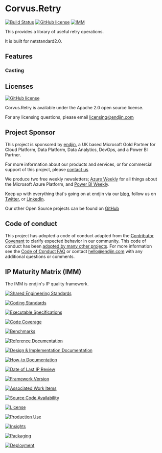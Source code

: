 # Corvus.Retry
[![Build Status](https://dev.azure.com/endjin-labs/Corvus.Retry/_apis/build/status/corvus-dotnet.Corvus.Retry?branchName=master)](https://dev.azure.com/endjin-labs/Corvus.Retry/_build/latest?definitionId=4&branchName=master)
[![GitHub license](https://img.shields.io/badge/License-Apache%202-blue.svg)](https://raw.githubusercontent.com/corvus-dotnet/Corvus.Retry/master/LICENSE)
[![IMM](https://endimmfuncdev.azurewebsites.net/api/imm/github/corvus-dotnet/Corvus.Retry/total?cache=false)](https://endimmfuncdev.azurewebsites.net/api/imm/github/corvus-dotnet/Corvus.Retry/total?cache=false)

This provides a library of useful retry operations.

It is built for netstandard2.0.

## Features

### Casting

## Licenses

[![GitHub license](https://img.shields.io/badge/License-Apache%202-blue.svg)](https://raw.githubusercontent.com/corvus-dotnet/Corvus.Retry/master/LICENSE)

Corvus.Retry is available under the Apache 2.0 open source license.

For any licensing questions, please email [&#108;&#105;&#99;&#101;&#110;&#115;&#105;&#110;&#103;&#64;&#101;&#110;&#100;&#106;&#105;&#110;&#46;&#99;&#111;&#109;](&#109;&#97;&#105;&#108;&#116;&#111;&#58;&#108;&#105;&#99;&#101;&#110;&#115;&#105;&#110;&#103;&#64;&#101;&#110;&#100;&#106;&#105;&#110;&#46;&#99;&#111;&#109;)

## Project Sponsor

This project is sponsored by [endjin](https://endjin.com), a UK based Microsoft Gold Partner for Cloud Platform, Data Platform, Data Analytics, DevOps, and a Power BI Partner.

For more information about our products and services, or for commercial support of this project, please [contact us](https://endjin.com/contact-us). 

We produce two free weekly newsletters; [Azure Weekly](https://azureweekly.info) for all things about the Microsoft Azure Platform, and [Power BI Weekly](https://powerbiweekly.info).

Keep up with everything that's going on at endjin via our [blog](https://blogs.endjin.com/), follow us on [Twitter](https://twitter.com/endjin), or [LinkedIn](https://www.linkedin.com/company/1671851/).

Our other Open Source projects can be found on [GitHub](https://github.com/endjin)

## Code of conduct

This project has adopted a code of conduct adapted from the [Contributor Covenant](http://contributor-covenant.org/) to clarify expected behavior in our community. This code of conduct has been [adopted by many other projects](http://contributor-covenant.org/adopters/). For more information see the [Code of Conduct FAQ](https://opensource.microsoft.com/codeofconduct/faq/) or contact [&#104;&#101;&#108;&#108;&#111;&#064;&#101;&#110;&#100;&#106;&#105;&#110;&#046;&#099;&#111;&#109;](&#109;&#097;&#105;&#108;&#116;&#111;:&#104;&#101;&#108;&#108;&#111;&#064;&#101;&#110;&#100;&#106;&#105;&#110;&#046;&#099;&#111;&#109;) with any additional questions or comments.

## IP Maturity Matrix (IMM)

The IMM is endjin's IP quality framework.

[![Shared Engineering Standards](https://endimmfuncdev.azurewebsites.net/api/imm/github/corvus-dotnet/Corvus.Extensions/rule/74e29f9b-6dca-4161-8fdd-b468a1eb185d?nocache=true)](https://endimmfuncdev.azurewebsites.net/api/imm/github/corvus-dotnet/Corvus.Extensions/rule/74e29f9b-6dca-4161-8fdd-b468a1eb185d?cache=false)

[![Coding Standards](https://endimmfuncdev.azurewebsites.net/api/imm/github/corvus-dotnet/Corvus.Extensions/rule/f6f6490f-9493-4dc3-a674-15584fa951d8?cache=false)](https://endimmfuncdev.azurewebsites.net/api/imm/github/corvus-dotnet/Corvus.Extensions/rule/f6f6490f-9493-4dc3-a674-15584fa951d8?cache=false)

[![Executable Specifications](https://endimmfuncdev.azurewebsites.net/api/imm/github/corvus-dotnet/Corvus.Extensions/rule/bb49fb94-6ab5-40c3-a6da-dfd2e9bc4b00?cache=false)](https://endimmfuncdev.azurewebsites.net/api/imm/github/corvus-dotnet/Corvus.Extensions/rule/bb49fb94-6ab5-40c3-a6da-dfd2e9bc4b00?cache=false)

[![Code Coverage](https://endimmfuncdev.azurewebsites.net/api/imm/github/corvus-dotnet/Corvus.Extensions/rule/0449cadc-0078-4094-b019-520d75cc6cbb?cache=false)](https://endimmfuncdev.azurewebsites.net/api/imm/github/corvus-dotnet/Corvus.Extensions/rule/0449cadc-0078-4094-b019-520d75cc6cbb?cache=false)

[![Benchmarks](https://endimmfuncdev.azurewebsites.net/api/imm/github/corvus-dotnet/Corvus.Extensions/rule/64ed80dc-d354-45a9-9a56-c32437306afa?cache=false)](https://endimmfuncdev.azurewebsites.net/api/imm/github/corvus-dotnet/Corvus.Extensions/rule/64ed80dc-d354-45a9-9a56-c32437306afa?cache=false)

[![Reference Documentation](https://endimmfuncdev.azurewebsites.net/api/imm/github/corvus-dotnet/Corvus.Extensions/rule/2a7fc206-d578-41b0-85f6-a28b6b0fec5f?cache=false)](https://endimmfuncdev.azurewebsites.net/api/imm/github/corvus-dotnet/Corvus.Extensions/rule/2a7fc206-d578-41b0-85f6-a28b6b0fec5f?cache=false)

[![Design & Implementation Documentation](https://endimmfuncdev.azurewebsites.net/api/imm/github/corvus-dotnet/Corvus.Extensions/rule/f026d5a2-ce1a-4e04-af15-5a35792b164b?cache=false)](https://endimmfuncdev.azurewebsites.net/api/imm/github/corvus-dotnet/Corvus.Extensions/rule/f026d5a2-ce1a-4e04-af15-5a35792b164b?cache=false)

[![How-to Documentation](https://endimmfuncdev.azurewebsites.net/api/imm/github/corvus-dotnet/Corvus.Extensions/rule/145f2e3d-bb05-4ced-989b-7fb218fc6705?cache=false)](https://endimmfuncdev.azurewebsites.net/api/imm/github/corvus-dotnet/Corvus.Extensions/rule/145f2e3d-bb05-4ced-989b-7fb218fc6705?cache=false)

[![Date of Last IP Review](https://endimmfuncdev.azurewebsites.net/api/imm/github/corvus-dotnet/Corvus.Extensions/rule/da4ed776-0365-4d8a-a297-c4e91a14d646?cache=false)](https://endimmfuncdev.azurewebsites.net/api/imm/github/corvus-dotnet/Corvus.Extensions/rule/da4ed776-0365-4d8a-a297-c4e91a14d646?cache=false)

[![Framework Version](https://endimmfuncdev.azurewebsites.net/api/imm/github/corvus-dotnet/Corvus.Extensions/rule/6c0402b3-f0e3-4bd7-83fe-04bb6dca7924?cache=false)](https://endimmfuncdev.azurewebsites.net/api/imm/github/corvus-dotnet/Corvus.Extensions/rule/6c0402b3-f0e3-4bd7-83fe-04bb6dca7924?cache=false)

[![Associated Work Items](https://endimmfuncdev.azurewebsites.net/api/imm/github/corvus-dotnet/Corvus.Extensions/rule/79b8ff50-7378-4f29-b07c-bcd80746bfd4?cache=false)](https://endimmfuncdev.azurewebsites.net/api/imm/github/corvus-dotnet/Corvus.Extensions/rule/79b8ff50-7378-4f29-b07c-bcd80746bfd4?cache=false)

[![Source Code Availability](https://endimmfuncdev.azurewebsites.net/api/imm/github/corvus-dotnet/Corvus.Extensions/rule/30e1b40b-b27d-4631-b38d-3172426593ca?cache=false)](https://endimmfuncdev.azurewebsites.net/api/imm/github/corvus-dotnet/Corvus.Extensions/rule/30e1b40b-b27d-4631-b38d-3172426593ca?cache=false)

[![License](https://endimmfuncdev.azurewebsites.net/api/imm/github/corvus-dotnet/Corvus.Extensions/rule/d96b5bdc-62c7-47b6-bcc4-de31127c08b7?cache=false)](https://endimmfuncdev.azurewebsites.net/api/imm/github/corvus-dotnet/Corvus.Extensions/rule/d96b5bdc-62c7-47b6-bcc4-de31127c08b7?cache=false)

[![Production Use](https://endimmfuncdev.azurewebsites.net/api/imm/github/corvus-dotnet/Corvus.Extensions/rule/87ee2c3e-b17a-4939-b969-2c9c034d05d7?cache=false)](https://endimmfuncdev.azurewebsites.net/api/imm/github/corvus-dotnet/Corvus.Extensions/rule/87ee2c3e-b17a-4939-b969-2c9c034d05d7?cache=false)

[![Insights](https://endimmfuncdev.azurewebsites.net/api/imm/github/corvus-dotnet/Corvus.Extensions/rule/71a02488-2dc9-4d25-94fa-8c2346169f8b?cache=false)](https://endimmfuncdev.azurewebsites.net/api/imm/github/corvus-dotnet/Corvus.Extensions/rule/71a02488-2dc9-4d25-94fa-8c2346169f8b?cache=false)

[![Packaging](https://endimmfuncdev.azurewebsites.net/api/imm/github/corvus-dotnet/Corvus.Extensions/rule/547fd9f5-9caf-449f-82d9-4fba9e7ce13a?cache=false)](https://endimmfuncdev.azurewebsites.net/api/imm/github/corvus-dotnet/Corvus.Extensions/rule/547fd9f5-9caf-449f-82d9-4fba9e7ce13a?cache=false)

[![Deployment](https://endimmfuncdev.azurewebsites.net/api/imm/github/corvus-dotnet/Corvus.Extensions/rule/edea4593-d2dd-485b-bc1b-aaaf18f098f9?cache=false)](https://endimmfuncdev.azurewebsites.net/api/imm/github/corvus-dotnet/Corvus.Extensions/rule/edea4593-d2dd-485b-bc1b-aaaf18f098f9?cache=false)
